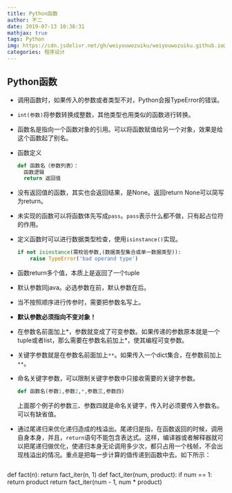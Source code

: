```yaml
---
title: Python函数
author: 不二
date: 2019-07-13 10:38:31
mathjax: true
tags: Python
img: https://cdn.jsdelivr.net/gh/weiyouwozuiku/weiyouwozuiku.github.io@src/source/_posts/PageImg/python2.jpg
categories: 程序设计
---
```


## Python函数

- 调用函数时，如果传入的参数或者类型不对，Python会报TypeError的错误。

- `int(参数)`将参数转换成整数，其他类型也用类似的函数进行转换。

- 函数名是指向一个函数对象的引用。可以将函数赋值给另一个对象，效果是给这个函数起了别名。

- 函数定义
  ```python
  def 函数名（参数列表）：
  	函数逻辑
  	return 返回值
  ```

- 没有返回值的函数，其实也会返回结果，是None。返回return None可以简写为return。

<!-- more -->

- 未实现的函数可以将函数体先写成`pass`。`pass`表示什么都不做，只有起占位符的作用。

- 定义函数时可以进行数据类型检查，使用`isinstance()`实现。

  ```python
  if not isinstance(需校验参数,(数据类型集合或单一数据类型)):
      raise TypeError('bad operand type')
  ```

- 函数return多个值，本质上是返回了一个tuple

- 默认参数同java。必选参数在前，默认参数在后。

- 当不按照顺序进行传参时，需要把参数名写上。

- **默认参数必须指向不变对象！**

- 在参数名前面加上\*，参数就变成了可变参数。如果传递的参数原本就是一个tuple或者list，那么需要在参数名前加上\*，使其编程可变参数。

- 关键字参数就是在参数名前面加上`**`。如果传入一个dict集合，在参数前加上`**`。

- 命名关键字参数，可以限制关键字参数中只接收需要的关键字参数。

  ```Python
  def 函数名(参数1,参数2,*,参数三,参数四)
  ```

  上面那个例子的参数三、参数四就是命名关键字，传入时必须要传入参数名。可以有缺省值。

- 通过尾递归来优化递归造成的栈溢出。尾递归是指，在函数返回的时候，调用自身本身，并且，`return`语句不能包含表达式。这样，编译器或者解释器就可以把尾递归做优化，使递归本身无论调用多少次，都只占用一个栈帧，不会出现栈溢出的情况。重点是把每一步计算的值传递到函数中去。如下所示：

	```python
def fact(n):
      return fact_iter(n, 1)
  def fact_iter(num, product):
      if num == 1:
          return product
      return fact_iter(num - 1, num * product)
  ```
